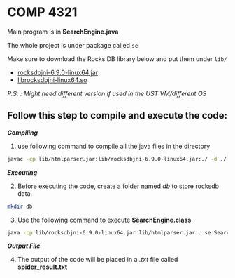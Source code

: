 # COMP 4321

Main program is in **SearchEngine.java**

The whole project is under package called `se`

Make sure to download the Rocks DB library below and put them under `lib/`
- [rocksdbjni-6.9.0-linux64.jar](https://hkustconnect-my.sharepoint.com/:u:/g/personal/raa_connect_ust_hk/EcRwjawFnE5BsU2P0FTtGtIB9OB_mRzh73n697i-Ztx6dA?e=QcxtUZ)
- [librocksdbjni-linux64.so](https://hkustconnect-my.sharepoint.com/:u:/g/personal/raa_connect_ust_hk/EVX7acboBvVOvWItvlHVQtQBkgPLWs4qVCIAaV_5Nzx94A?e=I70Q3K)

*P.S. : Might need different version if  used in the UST VM/different OS*

## Follow this step to compile and execute the code:

**_Compiling_**
1. use following command to compile all the java files in the directory
```bash
javac -cp lib/htmlparser.jar:lib/rocksdbjni-6.9.0-linux64.jar:./ -d ./ *.java
```

**_Executing_**

2. Before executing the code, create a folder named _db_ to store rocksdb data.
```bash
mkdir db
```

3. Use the following command to execute **SearchEngine.class**
```bash
java -cp lib/rocksdbjni-6.9.0-linux64.jar:lib/htmlparser.jar:. se.SearchEngine
```
**_Output File_**

4. The output of the code will be placed in a _.txt_ file called **spider_result.txt**
